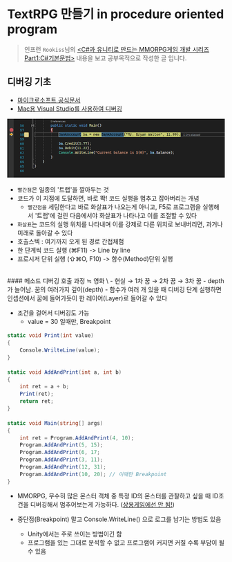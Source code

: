 # TextRPG 만들기 in procedure oriented program

> 인프런 `Rookiss`님의 [<C#과 유니티로 만드는 MMORPG게임 개발 시리즈 Part1:C#기본문법>](https://inf.run/CJG3) 내용을 보고 공부목적으로 작성한 글 입니다.

## 디버깅 기초 
- [마이크로소프트 공식문서](https://learn.microsoft.com/ko-kr/visualstudio/debugger/what-is-debugging?view=vs-2022)
- [Mac용 Visual Studio를 사용하여 디버깅](https://learn.microsoft.com/ko-kr/visualstudio/mac/debugging?view=vsmac-2022)

![](https://github.com/Gosome95/TIL/blob/main/images/Debugging_MSExample.png?raw=true)
- `빨간점`은 일종의 '트랩'을 깔아두는 것 
- 코드가 이 지점에 도달하면, 바로 똭! 코드 실행을 멈추고 잡아버리는 개념
	- `빨간점을` 세팅한다고 바로 화살표가 나오는게 아니고, F5로 프로그램을 실행해서 '트랩'에 걸린 다음에서야 화살표가 나타나고 이를 조절할 수 있다 
- `화살표`는 코드의 실행 위치를 나타내며 이를 강제로 다른 위치로 보내버리면, 과거나 미래로 돌아갈 수 있다
- 호출스텍 : 여기까지 오게 된 경로 간접체험 
- 한 단계씩 코드 실행 (⌘F11) -> Line by line
- 프로시저 단위 실행 (⇧⌘O, F10) -> 함수(Method)단위 실행 

</br>   
#### 메소드 디버깅 호출 과정 ≒ 영화 \<Inception\>
- 현실 → 1차 꿈 → 2차 꿈 → 3차 꿈
- depth가 늘어남. 꿈의 여러가지 깊이(depth)
- 함수가 여러 개 있을 때 디버깅 단계 실행하면 인셉션에서 꿈에 들어가듯이 한 레이어(Layer)로 들어갈 수 있다 
</br> 

- 조건을 걸어서 디버깅도 가능 
	- value = 30 일때만, Breakpoint 
```csharp
static void Print(int value)
{
	Console.WrilteLine(value);
}

static void AddAndPrint(int a, int b)
{
	int ret = a + b;
	Print(ret);
	return ret;
}

static void Main(string[] args)
{
	int ret = Program.AddAndPrint(4, 10);
	Program.AddAndPrint(5, 15); 
	Program.AddAndPrint(6, 17; 
	Program.AddAndPrint(3, 11); 
	Program.AddAndPrint(12, 31); 
	Program.AddAndPrint(10, 20); // 이때만 Breakpoint
}
```
- MMORPG, 무수히 많은 몬스터 객체 중 특정 ID의 몬스터를 관찰하고 싶을 때 ID조건을 디버깅해서 멈추어보는게 가능하다. ([상용게임에선 안 됨!]([https://inflearn.com/questions/93750](https://inflearn.com/questions/93750)))

-   중단점(Breakpoint) 말고 Console.WriteLine() 으로 로그를 남기는 방법도 있음
    -   Unity에서는 주로 쓰이는 방법이긴 함
    -   프로그램을 있는 그대로 분석할 수 없고 프로그램이 커지면 커질 수록 부담이 될 수 있음